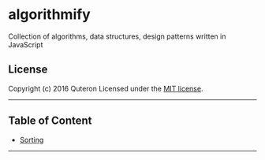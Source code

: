 # algorithmify
Collection of algorithms, data structures, design patterns written in JavaScript

## License
Copyright (c) 2016 Quteron
Licensed under the [MIT license][].

---

## Table of Content

* [Sorting](sorting/README.md)

---

[MIT license]: https://en.wikipedia.org/wiki/MIT_License "MIT License - Wikipedia"
